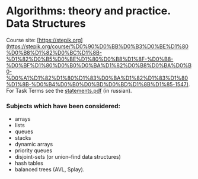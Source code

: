 # Algorithms: theory and practice. Data Structures
Course site: [https://stepik.org](https://stepik.org/course/%D0%90%D0%BB%D0%B3%D0%BE%D1%80%D0%B8%D1%82%D0%BC%D1%8B-%D1%82%D0%B5%D0%BE%D1%80%D0%B8%D1%8F-%D0%B8-%D0%BF%D1%80%D0%B0%D0%BA%D1%82%D0%B8%D0%BA%D0%B0-%D0%A1%D1%82%D1%80%D1%83%D0%BA%D1%82%D1%83%D1%80%D1%8B-%D0%B4%D0%B0%D0%BD%D0%BD%D1%8B%D1%85-1547). For Task Terms see the [statements.pdf](https://github.com/pro100boy/stepic_java_algo/blob/master/statements.pdf) (in russian). 
### Subjects which have been considered:
  - arrays
  - lists
  - queues
  - stacks
  - dynamic arrays
  - priority queues
  - disjoint-sets (or union–find data structures)
  - hash tables
  - balanced trees (AVL, Splay).